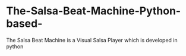 # The-Salsa-Beat-Machine-Python-based-
The Salsa Beat Machine is a Visual Salsa Player which is developed in python
